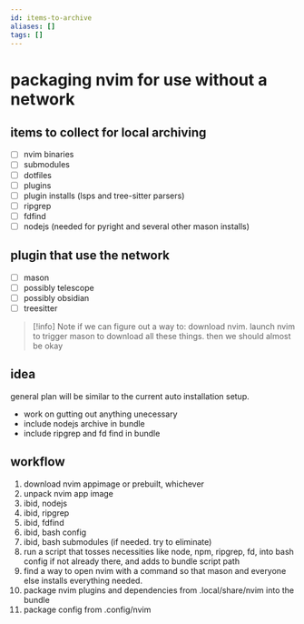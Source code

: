 ```yaml
---
id: items-to-archive
aliases: []
tags: []
---
```


# packaging nvim for use without a network

## items to collect for local archiving

- [ ] nvim binaries
- [ ] submodules
- [ ] dotfiles
- [ ] plugins
- [ ] plugin installs (lsps and tree-sitter parsers)
- [ ] ripgrep
- [ ] fdfind
- [ ] nodejs (needed for pyright and several other mason installs)

## plugin that use the network

- [ ] mason
- [ ] possibly telescope
- [ ] possibly obsidian
- [ ] treesitter

> [!info] Note if we can figure out a way to: download nvim. launch nvim to
> trigger mason to download all these things. then we should almost be okay

## idea

general plan will be similar to the current auto installation setup.

- work on gutting out anything unecessary
- include nodejs archive in bundle
- include ripgrep and fd find in bundle

## workflow

1. download nvim appimage or prebuilt, whichever
2. unpack nvim app image
3. ibid, nodejs
4. ibid, ripgrep
5. ibid, fdfind
6. ibid, bash config
7. ibid, bash submodules (if needed. try to eliminate)
8. run a script that tosses necessities like node, npm, ripgrep, fd, into bash
   config if not already there, and adds to bundle script path
9. find a way to open nvim with a command so that mason and everyone else
   installs everything needed.
10. package nvim plugins and dependencies from .local/share/nvim into the bundle
11. package config from .config/nvim
